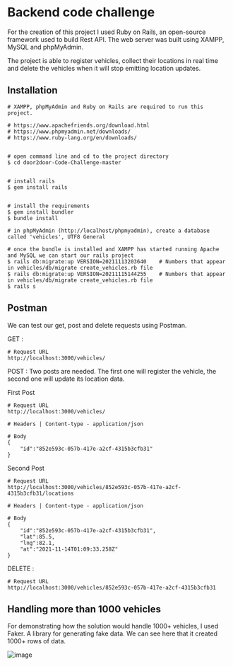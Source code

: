 # Backend code challenge

For the creation of this project I used Ruby on Rails, an open-source framework used to build Rest API. The web server was built using XAMPP, MySQL and phpMyAdmin.

The project is able to register vehicles, collect their locations in real time and delete the vehicles when it will stop emitting location updates.

## Installation

```console
# XAMPP, phpMyAdmin and Ruby on Rails are required to run this project.

# https://www.apachefriends.org/download.html
# https://www.phpmyadmin.net/downloads/
# https://www.ruby-lang.org/en/downloads/


# open command line and cd to the project directory
$ cd door2door-Code-Challenge-master


# install rails
$ gem install rails


# install the requirements
$ gem install bundler
$ bundle install

# in phpMyAdmin (http://localhost/phpmyadmin), create a database called 'vehicles', UTF8 General

# once the bundle is installed and XAMPP has started running Apache and MySQL we can start our rails project
$ rails db:migrate:up VERSION=20211113203640    # Numbers that appear in vehicles/db/migrate create_vehicles.rb file
$ rails db:migrate:up VERSION=20211115144255    # Numbers that appear in vehicles/db/migrate create_vehicles.rb file
$ rails s
```



## Postman

We can test our get, post and delete requests using Postman.

GET :

```
# Request URL
http://localhost:3000/vehicles/
```

POST : Two posts are needed. The first one will register the vehicle, the second one will update its location data.

First Post
```
# Request URL
http://localhost:3000/vehicles/

# Headers | Content-type - application/json

# Body
{
    "id":"852e593c-057b-417e-a2cf-4315b3cfb31"
}
```

Second Post
```
# Request URL
http://localhost:3000/vehicles/852e593c-057b-417e-a2cf-4315b3cfb31/locations

# Headers | Content-type - application/json

# Body
{
    "id":"852e593c-057b-417e-a2cf-4315b3cfb31",
    "lat":85.5,
    "lng":82.1,
    "at":"2021-11-14T01:09:33.258Z"
}
```

DELETE :

```
# Request URL
http://localhost:3000/vehicles/852e593c-057b-417e-a2cf-4315b3cfb31
```



## Handling more than 1000 vehicles

For demonstrating how the solution would handle 1000+ vehicles, I used Faker. A library for generating fake data. We can see here that it created 1000+ rows of data.

![image](https://user-images.githubusercontent.com/72938289/141835011-8f8eb24e-9889-473a-9031-9c55240b55c8.png)
